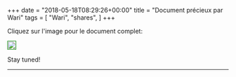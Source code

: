 +++
date = "2018-05-18T08:29:26+00:00"
title = "Document précieux par Wari"
tags = [
    "Wari",
    "shares",
]
+++

Cliquez sur l'image pour le document complet:

<div class="container" style="width:auto">
  <a target="blank" href="https://res.cloudinary.com/vincentstradic/raw/upload/v1526231715/Fiche_de_pre%CC%81sentation_du_Business_plan_de_WARI_SA_ggcais.doc">
    <img src="https://image.ibb.co/eiLxBJ/m180_12.jpg" style="padding:1px;border:thin solid green;max-width:100%">
  </a>
</div>


<!--more-->


Stay tuned!


<hr>
